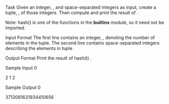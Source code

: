 Task
Given an integer, , and  space-separated integers as input, create a tuple, , of those  integers. Then compute and print the result of .

Note: hash() is one of the functions in the __builtins__ module, so it need not be imported.

Input Format
The first line contains an integer, , denoting the number of elements in the tuple.
The second line contains  space-separated integers describing the elements in tuple .

Output Format
Print the result of hash(t) .

Sample Input 0

2
1 2

Sample Output 0

3713081631934410656

